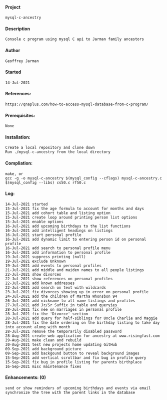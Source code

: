 #### Project
    mysql-c-ancestry
#### Description
    Console c program using mysql C api to Jarman family ancestors
#### Author
    Geoffrey Jarman
#### Started
    14-Jul-2021
#### References:
    https://qnaplus.com/how-to-access-mysql-database-from-c-program/
#### Prerequisites:
    None
#### Installation:
    Create a local repository and clone down
    Run ./mysql-c-ancestry from the local directory
#### Compliation:
    make, or
    gcc -g -o mysql-c-ancestry $(mysql_config --cflags) mysql-c-ancestry.c $(mysql_config --libs) cs50.c rf50.c
#### Log:
    14-Jul-2021 started
    15-Jul-2021 fix the age formula to account for months and days
    15-Jul-2021 add cohort table and listing option
    15-Jul-2021 create loop around printing person list options
    15-Jul-2021 enable options
    16-Jul-2021 add upcoming birthdays to the list functions
    16-Jul-2021 add intelligent headings on listings
    16-Jul-2021 start personal profile
    16-Jul-2021 add dynamic limit to entering person id on personal profile
    16-Jul-2021 add search to personal profile menu
    16-Jul-2021 add information to personal profile
    19-Jul-2021 suppress printing (null)
    19-Jul-2021 exclude Unknown
    19-Jul-2021 add events to personal profiles
    21-Jul-2021 add middle and maiden names to all people listings
    22-Jul-2021 show divorces
    22-Jul-2021 show references on personal profiles
    22-Jul-2021 add known addresses
    22-Jul-2021 add search on text with wildcards
    23-Jul-2021 fix divorces showing up in error on personal profile
    24-Jul-2021 add the children of Martha Whonsbon 94
    26-Jul-2021 add nickname to all name listings and profiles
    27-Jul-2021 add Jr/Sr Suffix in table and queryies
    28-Jul-2021 fix née on marriages in personal profile
    28-Jul-2021 fix the 'Divorce' section
    28-Jul-2021 add query for half-siblings for Uncle Charlie and Maggie
    28-Jul-2021 fix the date ordering on the birthday listing to take day into account along with month
    28-Jul-2021 remove the temporarily disabled password
    28-Aug-2021 create web application for ancestry at www.risingfast.com
    29-Aug-2021 make clean and rebuild
    30-Aug-2021 test new projects home updating GitHub
    09-Sep-2021 add background picture
    09-Sep-2021 add backgound button to reveal background images
    15-Sep-2021 add vertical scrollbar and fix bug in profile query
    15-Sep-2021 fix bug in profile listing for parents birthplace
    16-Sep-2021 misc maintenance fixes
#### Enhancements: (0)
    send or show reminders of upcoming birthdays and events via email
    synchronize the tree with the parent links in the database
